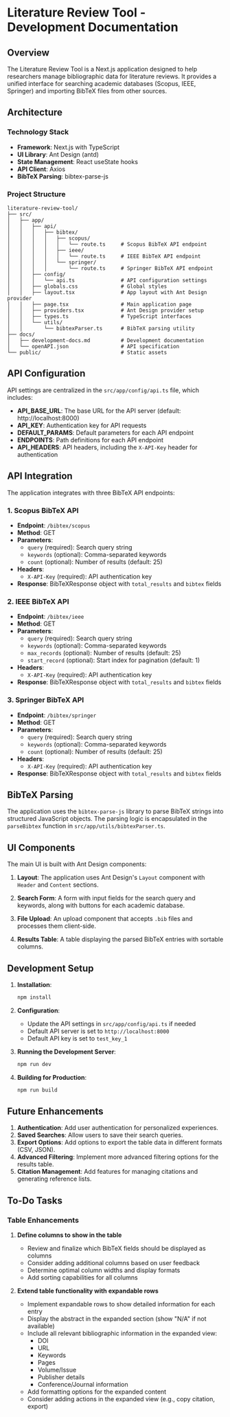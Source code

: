 # Literature Review Tool - Development Documentation

## Overview

The Literature Review Tool is a Next.js application designed to help researchers manage bibliographic data for literature reviews. It provides a unified interface for searching academic databases (Scopus, IEEE, Springer) and importing BibTeX files from other sources.

## Architecture

### Technology Stack

- **Framework**: Next.js with TypeScript
- **UI Library**: Ant Design (antd)
- **State Management**: React useState hooks
- **API Client**: Axios
- **BibTeX Parsing**: bibtex-parse-js

### Project Structure

```
literature-review-tool/
├── src/
│   ├── app/
│   │   ├── api/
│   │   │   ├── bibtex/
│   │   │   │   ├── scopus/
│   │   │   │   │   └── route.ts     # Scopus BibTeX API endpoint
│   │   │   │   ├── ieee/
│   │   │   │   │   └── route.ts     # IEEE BibTeX API endpoint
│   │   │   │   └── springer/
│   │   │   │       └── route.ts     # Springer BibTeX API endpoint
│   │   ├── config/
│   │   │   └── api.ts               # API configuration settings
│   │   ├── globals.css              # Global styles
│   │   ├── layout.tsx               # App layout with Ant Design provider
│   │   ├── page.tsx                 # Main application page
│   │   ├── providers.tsx            # Ant Design provider setup
│   │   ├── types.ts                 # TypeScript interfaces
│   │   └── utils/
│   │       └── bibtexParser.ts      # BibTeX parsing utility
├── docs/
│   ├── development-docs.md          # Development documentation
│   └── openAPI.json                 # API specification
└── public/                          # Static assets
```

## API Configuration

API settings are centralized in the `src/app/config/api.ts` file, which includes:

- **API_BASE_URL**: The base URL for the API server (default: http://localhost:8000)
- **API_KEY**: Authentication key for API requests
- **DEFAULT_PARAMS**: Default parameters for each API endpoint
- **ENDPOINTS**: Path definitions for each API endpoint
- **API_HEADERS**: API headers, including the `X-API-Key` header for authentication

## API Integration

The application integrates with three BibTeX API endpoints:

### 1. Scopus BibTeX API

- **Endpoint**: `/bibtex/scopus`
- **Method**: GET
- **Parameters**:
  - `query` (required): Search query string
  - `keywords` (optional): Comma-separated keywords
  - `count` (optional): Number of results (default: 25)
- **Headers**:
  - `X-API-Key` (required): API authentication key
- **Response**: BibTeXResponse object with `total_results` and `bibtex` fields

### 2. IEEE BibTeX API

- **Endpoint**: `/bibtex/ieee`
- **Method**: GET
- **Parameters**:
  - `query` (required): Search query string
  - `keywords` (optional): Comma-separated keywords
  - `max_records` (optional): Number of results (default: 25)
  - `start_record` (optional): Start index for pagination (default: 1)
- **Headers**:
  - `X-API-Key` (required): API authentication key
- **Response**: BibTeXResponse object with `total_results` and `bibtex` fields

### 3. Springer BibTeX API

- **Endpoint**: `/bibtex/springer`
- **Method**: GET
- **Parameters**:
  - `query` (required): Search query string
  - `keywords` (optional): Comma-separated keywords
  - `count` (optional): Number of results (default: 25)
- **Headers**:
  - `X-API-Key` (required): API authentication key
- **Response**: BibTeXResponse object with `total_results` and `bibtex` fields

## BibTeX Parsing

The application uses the `bibtex-parse-js` library to parse BibTeX strings into structured JavaScript objects. The parsing logic is encapsulated in the `parseBibtex` function in `src/app/utils/bibtexParser.ts`.

## UI Components

The main UI is built with Ant Design components:

1. **Layout**: The application uses Ant Design's `Layout` component with `Header` and `Content` sections.

2. **Search Form**: A form with input fields for the search query and keywords, along with buttons for each academic database.

3. **File Upload**: An upload component that accepts `.bib` files and processes them client-side.

4. **Results Table**: A table displaying the parsed BibTeX entries with sortable columns.

## Development Setup

1. **Installation**:
   ```bash
   npm install
   ```

2. **Configuration**:
   - Update the API settings in `src/app/config/api.ts` if needed
   - Default API server is set to `http://localhost:8000`
   - Default API key is set to `test_key_1`

3. **Running the Development Server**:
   ```bash
   npm run dev
   ```

4. **Building for Production**:
   ```bash
   npm run build
   ```

## Future Enhancements

1. **Authentication**: Add user authentication for personalized experiences.
2. **Saved Searches**: Allow users to save their search queries.
3. **Export Options**: Add options to export the table data in different formats (CSV, JSON).
4. **Advanced Filtering**: Implement more advanced filtering options for the results table.
5. **Citation Management**: Add features for managing citations and generating reference lists.

## To-Do Tasks

### Table Enhancements

1. **Define columns to show in the table**
   - Review and finalize which BibTeX fields should be displayed as columns
   - Consider adding additional columns based on user feedback
   - Determine optimal column widths and display formats
   - Add sorting capabilities for all columns

2. **Extend table functionality with expandable rows**
   - Implement expandable rows to show detailed information for each entry
   - Display the abstract in the expanded section (show "N/A" if not available)
   - Include all relevant bibliographic information in the expanded view:
     - DOI
     - URL
     - Keywords
     - Pages
     - Volume/Issue
     - Publisher details
     - Conference/Journal information
   - Add formatting options for the expanded content
   - Consider adding actions in the expanded view (e.g., copy citation, export)
